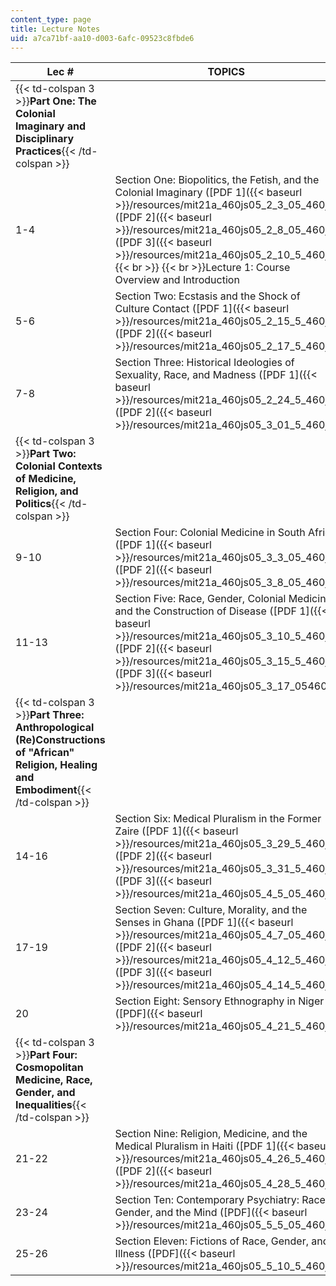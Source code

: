 ```yaml
---
content_type: page
title: Lecture Notes
uid: a7ca71bf-aa10-d003-6afc-09523c8fbde6
---
```


| Lec # | TOPICS |
| --- | --- |
| {{< td-colspan 3 >}}**Part One: The Colonial Imaginary and Disciplinary Practices**{{< /td-colspan >}} |||
| 1-4 | Section One: Biopolitics, the Fetish, and the Colonial Imaginary ([PDF 1]({{< baseurl >}}/resources/mit21a_460js05_2_3_05_460j)) ([PDF 2]({{< baseurl >}}/resources/mit21a_460js05_2_8_05_460j)) ([PDF 3]({{< baseurl >}}/resources/mit21a_460js05_2_10_5_460j))  {{< br >}}  {{< br >}}Lecture 1: Course Overview and Introduction |
| 5-6 | Section Two: Ecstasis and the Shock of Culture Contact ([PDF 1]({{< baseurl >}}/resources/mit21a_460js05_2_15_5_460j)) ([PDF 2]({{< baseurl >}}/resources/mit21a_460js05_2_17_5_460j)) |
| 7-8 | Section Three: Historical Ideologies of Sexuality, Race, and Madness ([PDF 1]({{< baseurl >}}/resources/mit21a_460js05_2_24_5_460j)) ([PDF 2]({{< baseurl >}}/resources/mit21a_460js05_3_01_5_460j)) |
| {{< td-colspan 3 >}}**Part Two: Colonial Contexts of Medicine, Religion, and Politics**{{< /td-colspan >}} |||
| 9-10 | Section Four: Colonial Medicine in South Africa ([PDF 1]({{< baseurl >}}/resources/mit21a_460js05_3_3_05_460j)) ([PDF 2]({{< baseurl >}}/resources/mit21a_460js05_3_8_05_460j)) |
| 11-13 | Section Five: Race, Gender, Colonial Medicine, and the Construction of Disease ([PDF 1]({{< baseurl >}}/resources/mit21a_460js05_3_10_5_460j)) ([PDF 2]({{< baseurl >}}/resources/mit21a_460js05_3_15_5_460j)) ([PDF 3]({{< baseurl >}}/resources/mit21a_460js05_3_17_05460j)) |
| {{< td-colspan 3 >}}**Part Three: Anthropological (Re)Constructions of "African" Religion, Healing and Embodiment**{{< /td-colspan >}} |||
| 14-16 | Section Six: Medical Pluralism in the Former Zaire ([PDF 1]({{< baseurl >}}/resources/mit21a_460js05_3_29_5_460j)) ([PDF 2]({{< baseurl >}}/resources/mit21a_460js05_3_31_5_460j)) ([PDF 3]({{< baseurl >}}/resources/mit21a_460js05_4_5_05_460j)) |
| 17-19 | Section Seven: Culture, Morality, and the Senses in Ghana ([PDF 1]({{< baseurl >}}/resources/mit21a_460js05_4_7_05_460j)) ([PDF 2]({{< baseurl >}}/resources/mit21a_460js05_4_12_5_460j)) ([PDF 3]({{< baseurl >}}/resources/mit21a_460js05_4_14_5_460j)) |
| 20 | Section Eight: Sensory Ethnography in Niger ([PDF]({{< baseurl >}}/resources/mit21a_460js05_4_21_5_460j)) |
| {{< td-colspan 3 >}}**Part Four: Cosmopolitan Medicine, Race, Gender, and Inequalities**{{< /td-colspan >}} |||
| 21-22 | Section Nine: Religion, Medicine, and the Medical Pluralism in Haiti ([PDF 1]({{< baseurl >}}/resources/mit21a_460js05_4_26_5_460j)) ([PDF 2]({{< baseurl >}}/resources/mit21a_460js05_4_28_5_460j)) |
| 23-24 | Section Ten: Contemporary Psychiatry: Race, Gender, and the Mind ([PDF]({{< baseurl >}}/resources/mit21a_460js05_5_5_05_460j)) |
| 25-26 | Section Eleven: Fictions of Race, Gender, and Illness ([PDF]({{< baseurl >}}/resources/mit21a_460js05_5_10_5_460j))